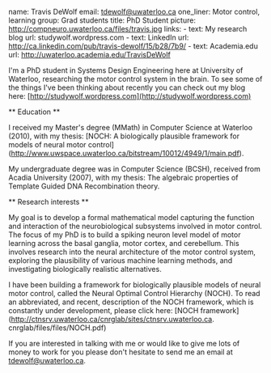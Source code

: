 name: Travis DeWolf
email: tdewolf@uwaterloo.ca
one_liner: Motor control, learning
group: Grad students
title: PhD Student
picture: http://compneuro.uwaterloo.ca/files/travis.jpg
links: 
    - text: My research blog
      url: studywolf.wordpress.com
    - text: LinkedIn 
      url: http://ca.linkedin.com/pub/travis-dewolf/15/b28/7b9/
    - text: Academia.edu
      url: http://uwaterloo.academia.edu/TravisDeWolf

I'm a PhD student in Systems Design Engineering here at University of
Waterloo, researching the motor control system in the brain. To see some of
the things I've been thinking about recently you can check out my blog here:
[http://studywolf.wordpress.com](http://studywolf.wordpress.com)

** Education ** 

I received my Master's degree (MMath) in Computer Science at Waterloo (2010),
with my thesis: 
[NOCH: A biologically plausible framework for models of neural motor control]
(http://www.uwspace.uwaterloo.ca/bitstream/10012/4949/1/main.pdf).

My undergraduate degree was in Computer Science (BCSH), received from Acadia
University (2007), with my thesis: The algebraic properties of Template Guided
DNA Recombination theory.

** Research interests **

My goal is to develop a formal mathematical model capturing the function and
interaction of the neurobiological subsystems involved in motor control. The 
focus of my PhD is to build a spiking neuron level model of motor learning 
across the basal ganglia, motor cortex, and cerebellum. This involves research 
into the neural architecture of the motor control system, exploring the
plausibility of various machine learning methods, and investigating 
biologically realistic alternatives.

I have been building a framework for biologically plausible models of neural
motor control, called the Neural Optimal Control Hierarchy (NOCH). 
To read an abbreviated, and recent, description of
the NOCH framework, which is constantly under development, please click here:
[NOCH framework](http://ctnsrv.uwaterloo.ca/cnrglab/sites/ctnsrv.uwaterloo.ca.
cnrglab/files/files/NOCH.pdf)

If you are interested in talking with me or would like to give me lots of
money to work for you please don't hesitate to send me an email at
[tdewolf@uwaterloo.ca](mailto:tdewolf@uwaterloo.ca).
